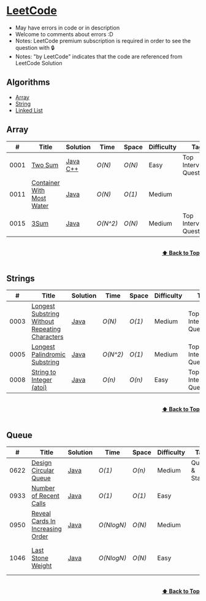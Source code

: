 # [LeetCode](https://leetcode.com/problemset/all/)

- May have errors in code or in description
- Welcome to comments about errors :D
- Notes: LeetCode premium subscription is required in order to see the question with 🔒
- Notes: "by LeetCode" indicates that the code are referenced from LeetCode Solution

## Algorithms

- [Array](https://github.com/MrP29/LeetCode/tree/main/Array)
- [String](https://github.com/MrP29/LeetCode/tree/main/String)
- [Linked List](https://github.com/MrP29/LeetCode/tree/main/Linked-list)

## Array

| #    | Title                                                                                                                                       | Solution                                                                                                           | Time           | Space          | Difficulty | Tag                     | Note                                                     |
| ---- | ------------------------------------------------------------------------------------------------------------------------------------------- | ------------------------------------------------------------------------------------------------------------------ | -------------- | -------------- | ---------- | ----------------------- | -------------------------------------------------------- |
| 0001 | [Two Sum](https://leetcode.com/problems/two-sum/)                                                                                           | [Java](./Array/Java/1_Two_Sum.java) [C++](./Array/C++/1_Two_Sum.cpp)                                               | _O(N)_         | _O(N)_         | Easy       | Top Interview Questions | Hash Table                                               |
| 0011 | [Container With Most Water](https://leetcode.com/problems/container-with-most-water/)                                                       | [Java](./Array/Java/11_Container_With_Most_Water.java)                                                             | _O(N)_         | _O(1)_         | Medium     |                         | Two Pointer                                              |
| 0015 | [3Sum](https://leetcode.com/problems/3sum/)                                                                                                 | [Java](./Array/Java/15_3Sum.java)                                                                                  | _O(N^2)_       | _O(N)_         | Medium     | Top Interview Questions | Two Pointer                                              |


<br/>
<div align="right">
    <b><a href="#algorithms">⬆️ Back to Top</a></b>
</div>
<br/>

## Strings

| #    | Title                                                                                                                           | Solution                                                                    | Time               | Space              | Difficulty | Tag                     | Note                              |
| ---- | ------------------------------------------------------------------------------------------------------------------------------- | --------------------------------------------------------------------------- | ------------------ | ------------------ | ---------- | ----------------------- | --------------------------------- |
| 0003 | [Longest Substring Without Repeating Characters](https://leetcode.com/problems/longest-substring-without-repeating-characters/) | [Java](./String/Java/3_Longest_Substring_Without_Repeating_Characters.java) | _O(N)_             | _O(1)_             | Medium     | Top Interview Questions | Array, Hash Table                 |
| 0005 | [Longest Palindromic Substring](https://leetcode.com/problems/longest-palindromic-substring/)                                   | [Java](./String/Java/5_Longest_Palindromic_Substring.java)                  | _O(N^2)_           | _O(1)_             | Medium     | Top Interview Questions |
| 0008 | [String to Integer (atoi)](https://leetcode.com/problems/string-to-integer-atoi/)                                               | [Java](./String/Java/8_String_to_Integer_atoi.java)                         | _O(n)_             | _O(n)_             | Easy       | Top Interview Questions |


<br/>
<div align="right">
    <b><a href="#algorithms">⬆️ Back to Top</a></b>
</div>
<br/>

## Queue

| #    | Title                                                                                               | Solution                                                       | Time       | Space  | Difficulty | Tag           | Note                        |
| ---- | --------------------------------------------------------------------------------------------------- | -------------------------------------------------------------- | ---------- | ------ | ---------- | ------------- | --------------------------- |
| 0622 | [Design Circular Queue](https://leetcode.com/problems/design-circular-queue/)                       | [Java](./Queue/Java/622_Design_Circular_Queue.java)            | _O(1)_     | _O(n)_ | Medium     | Queue & Stack |
| 0933 | [Number of Recent Calls](https://leetcode.com/problems/number-of-recent-calls/)                     | [Java](./Queue/Java/933_Number_of_Recent_Calls.java)           | _O(1)_     | _O(1)_ | Easy       |               | Array, Binary Search        |
| 0950 | [Reveal Cards In Increasing Order](https://leetcode.com/problems/reveal-cards-in-increasing-order/) | [Java](./Queue/Java/950_Reveal_Cards_In_Increasing_Order.java) | _O(NlogN)_ | _O(N)_ | Medium     |               | Deque                       |
| 1046 | [Last Stone Weight](https://leetcode.com/problems/last-stone-weight/)                               | [Java](./Queue/Java/1046_Last_Stone_Weight.java)               | _O(NlogN)_ | _O(N)_ | Easy       |               | Priority Queue, Bucket Sort |

<br/>
<div align="right">
    <b><a href="#algorithms">⬆️ Back to Top</a></b>
</div>
<br/>
